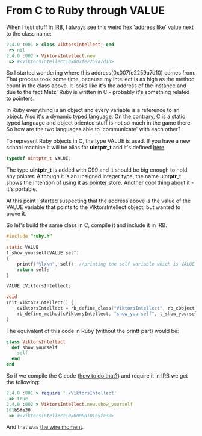 # From C to Ruby through VALUE

When I test stuff in IRB, I always see this weird hex 'address like' value next to the class name:

```ruby
2.4.0 :001 > class ViktorsIntellect; end
 => nil
2.4.0 :002 > ViktorsIntellect.new
 => #<ViktorsIntellect:0x007fe2259a7d10>
```

So I started wondering where this address(0x007fe2259a7d10) comes from. That process took some time, because my intellect is as high as the method count in the class above. It looks like it's the address of the instance and due to the fact Matz' Ruby is written in C - probably it's something related to pointers.

In Ruby everything is an object and every variable is a reference to an object. Also it's a dynamic typed language. On the contrary, C is a static typed language and object oriented stuff is not so much in the game there. So how are the two languages able to 'communicate' with each other?

To represent Ruby objects in C, the type VALUE is used. If you have a new school machine it will be alias for  **uintptr\_t** and it's defined [here](https://github.com/ruby/ruby/blob/ruby_2_4/include/ruby/ruby.h#L79).

```c
typedef uintptr_t VALUE;
```

The type **uintptr\_t** is added with C99 and it should be big enough to hold any pointer. Although it is an unsigned integer type, the name uint**ptr**\_t shows the intention of using it as pointer store. Another cool thing about it - it's portable.

At this point I started suspecting that the address above is the value of the VALUE variable that points to the ViktorsIntellect object, but wanted to prove it.

So let's build the same class in C, compile it and include it in IRB.

```c
#include "ruby.h"

static VALUE
t_show_yourself(VALUE self)
{
    printf("%lx\n", self); //printing the self variable which is VALUE type
    return self;
}

VALUE cViktorsIntellect;

void
Init_ViktorsIntellect() {
    cViktorsIntellect = rb_define_class("ViktorsIntellect", rb_cObject);
    rb_define_method(cViktorsIntellect, "show_yourself", t_show_yourself);
}
```

The equivalent of this code in Ruby (without the printf part) would be:

```ruby
class ViktorsIntellect
  def show_yourself
    self
  end
end
```

So if we compile the C code ([how to do that?](https://en.wikibooks.org/wiki/Ruby_Programming/C_Extensions)) and require it in IRB we get the following:

```ruby
2.4.0 :001 > require './ViktorsIntellect'
 => true
2.4.0 :002 > ViktorsIntellect.new.show_yourself
101b5fe30
 => #<ViktorsIntellect:0x00000101b5fe30>
```

And that was [the wire moment](https://www.youtube.com/watch?v=BOZv6IOtbFU).
